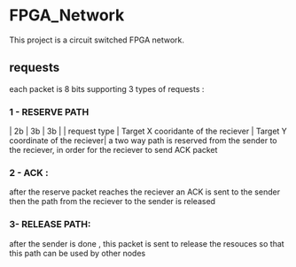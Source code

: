 # FPGA_Network
This project is a circuit switched FPGA network.
## requests
each packet is 8 bits supporting 3 types of requests :
### 1 - RESERVE PATH
| 2b | 3b  | 3b |
| request type | Target X cooridante of the reciever | Target Y coordinate of the reciever|
a two way path is reserved from the sender to the reciever, in order for the reciever to send ACK packet
### 2 - ACK :
after the reserve packet reaches the reciever an ACK is sent to the sender then the path from the reciever to the sender is released
### 3- RELEASE PATH:
after the sender is done , this packet is sent to release the resouces so that this path can be used by other nodes

